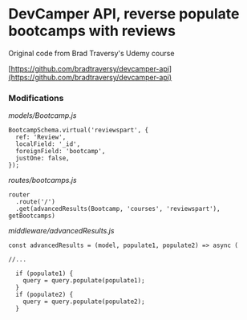 # DevCamper API, reverse populate bootcamps with reviews

Original code from Brad Traversy's Udemy course

[https://github.com/bradtraversy/devcamper-api](https://github.com/bradtraversy/devcamper-api)

### Modifications

_models/Bootcamp.js_

```
BootcampSchema.virtual('reviewspart', {
  ref: 'Review',
  localField: '_id',
  foreignField: 'bootcamp',
  justOne: false,
});
```

_routes/bootcamps.js_

```
router
  .route('/')
  .get(advancedResults(Bootcamp, 'courses', 'reviewspart'), getBootcamps)
```

_middleware/advancedResults.js_

```
const advancedResults = (model, populate1, populate2) => async (

//...

  if (populate1) {
    query = query.populate(populate1);
  }
  if (populate2) {
    query = query.populate(populate2);
  }

```
